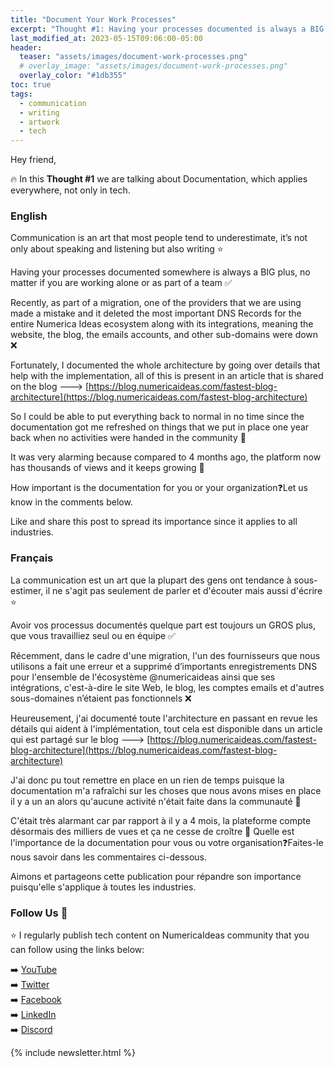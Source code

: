 ```yaml
---
title: "Document Your Work Processes"
excerpt: "Thought #1: Having your processes documented is always a BIG plus to ensure business continuity."
last_modified_at: 2023-05-15T09:06:00-05:00
header:
  teaser: "assets/images/document-work-processes.png"
  # overlay_image: "assets/images/document-work-processes.png"
  overlay_color: "#1db355"
toc: true
tags:
  - communication
  - writing
  - artwork
  - tech
---
```


Hey friend,

🔥 In this **Thought #1** we are talking about Documentation, which applies everywhere, not only in tech.

### English
Communication is an art that most people tend to underestimate, it’s not only about speaking and listening but also writing ⭐

Having your processes documented somewhere is always a BIG plus, no matter if you are working alone or as part of a team ✅

Recently, as part of a migration, one of the providers that we are using made a mistake and it deleted the most important DNS Records for the entire Numerica Ideas ecosystem along with its integrations, meaning the website, the blog, the emails accounts, and other sub-domains were down ❌

Fortunately, I documented the whole architecture by going over details that help with the implementation, all of this is present in an article that is shared on the blog ---> [https://blog.numericaideas.com/fastest-blog-architecture](https://blog.numericaideas.com/fastest-blog-architecture)

So I could be able to put everything back to normal in no time since the documentation got me refreshed on things that we put in place one year back when no activities were handed in the community 🚀

It was very alarming because compared to 4 months ago, the platform now has thousands of views and it keeps growing 🙂

How important is the documentation for you or your organization❓Let us know in the comments below.

Like and share this post to spread its importance since it applies to all industries.

### Français
La communication est un art que la plupart des gens ont tendance à sous-estimer, il ne s'agit pas seulement de parler et d'écouter mais aussi d'écrire ⭐

Avoir vos processus documentés quelque part est toujours un GROS plus, que vous travailliez seul ou en équipe ✅

Récemment, dans le cadre d'une migration, l'un des fournisseurs que nous utilisons a fait une erreur et a supprimé d’importants enregistrements DNS pour l'ensemble de l'écosystème 
@numericaideas
 ainsi que ses intégrations, c'est-à-dire le site Web, le blog, les comptes emails et d'autres sous-domaines n’étaient pas fonctionnels ❌

Heureusement, j'ai documenté toute l'architecture en passant en revue les détails qui aident à l'implémentation, tout cela est disponible dans un article qui est partagé sur le blog ---> [https://blog.numericaideas.com/fastest-blog-architecture](https://blog.numericaideas.com/fastest-blog-architecture)

J'ai donc pu tout remettre en place en un rien de temps puisque la documentation m'a rafraîchi sur les choses que nous avons mises en place il y a un an alors qu'aucune activité n'était faite dans la communauté 🚀

C'était très alarmant car par rapport à il y a 4 mois, la plateforme compte désormais des milliers de vues et ça ne cesse de croître 🙂
Quelle est l'importance de la documentation pour vous ou votre organisation❓Faites-le nous savoir dans les commentaires ci-dessous.

Aimons et partageons cette publication pour répandre son importance puisqu'elle s'applique à toutes les industries.

### Follow Us 👥
⭐ I regularly publish tech content on NumericaIdeas community that you can follow using the links below:

➡️ [YouTube](https://www.youtube.com/@numericaideas/channels?sub_confirmation=1) <br/>
➡️ [Twitter](https://twitter.com/numericaideas) <br/>
➡️ [Facebook](https://facebook.com/numericaideas) <br/>
➡️ [LinkedIn](https://www.linkedin.com/company/numericaideas) <br/>
➡️ [Discord](http://discord.numericaideas.com) <br/>

{% include newsletter.html %}
